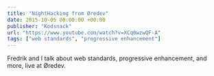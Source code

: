 ```yaml
---
title: "NightHacking from Øredev"
date: 2015-10-05 00:00:00 +00:00
publisher: "Kodsnack"
url: "https://www.youtube.com/watch?v=XCq0wzwQF-A"
tags: ["web standards", "progressive enhancement"]
---
```


Fredrik and I talk about web standards, progressive enhancement, and more, live at Øredev.

